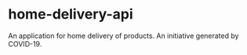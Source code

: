 # home-delivery-api
An application for home delivery of products. An initiative generated by COVID-19.
